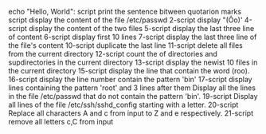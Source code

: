 echo "Hello, World": script print the sentence bitween quotarion marks
script display the content of the file /etc/passwd
2-script display "(Ôo)'
4-script display the content of the two files
5-script display the last three line of content
6-script display first 10 lines
7-script display the last three line of the file's content
10-script duplicate the last line
11-script delete all files from the current directory
12-script count the of directories and supdirectories in the current directory
13-script display the newist 10 files in the current directory
15-script display the line that contain the word (roo).
16-script display the line number contain the pattern 'bin'
17-script display lines containing the pattern 'root' and 3 lines after them 
Display all the lines in the file /etc/passwd that do not contain the pattern 'bin'.
19-script Display all lines of the file /etc/ssh/sshd_config starting with a letter.
20-script Replace all characters A and c from input to Z and e respectively.
21-script remove all letters c,C from input

